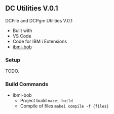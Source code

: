 ## DC Utilities V.0.1

DCFile and DCPgm Utilities V.0.1

* Built with 
* VS Code 
* Code for IBM i Extensions
* [ibmi-bob](https://ibm.github.io/ibmi-bob/#/)

### Setup

TODO.

### Build Commands

* ibmi-bob
   * Project build `makei build`
   * Compile of files `makei compile -f {files}`
